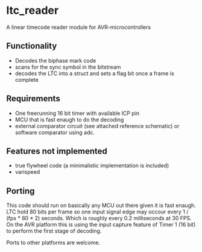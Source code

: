 # ltc_reader
A linear timecode reader module for AVR-microcontrollers

## Functionality

 * Decodes the biphase mark code
 * scans for the sync symbol in the bitstream
 * decodes the LTC into a struct and sets a flag bit once a frame is complete

## Requirements
 * One freerunning 16 bit timer with available ICP pin
 * MCU that is fast enaugh to do the decoding
 * external comparator circuit (see attached reference schematic) or software comparator using adc.

## Features not implemented
 * true flywheel code (a minimalistic implementation is included)
 * varispeed

## Porting

This code should run on basically any MCU out there given it is fast enaugh. LTC hold 80 bits per frame so one input signal edge may occour every 1 / (fps * 80 * 2) seconds. Which is roughly every 0.2 milliseconds at 30 FPS.
On the AVR platform this is using the input capture feature of Timer 1 (16 bit) to perform the first stage of decoding.


Ports to other platforms are welcome.
